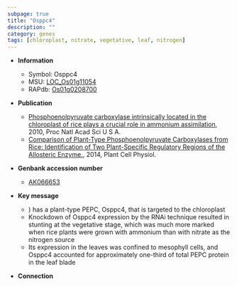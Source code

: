 ```yaml
---
subpage: true
title: "Osppc4"
description: ""
category: genes
tags: [chloroplast, nitrate, vegetative, leaf, nitrogen]
---
```


* **Information**  
    + Symbol: Osppc4  
    + MSU: [LOC_Os01g11054](http://rice.plantbiology.msu.edu/cgi-bin/ORF_infopage.cgi?orf=LOC_Os01g11054)  
    + RAPdb: [Os01g0208700](http://rapdb.dna.affrc.go.jp/viewer/gbrowse_details/irgsp1?name=Os01g0208700)  

* **Publication**  
    + [Phosphoenolpyruvate carboxylase intrinsically located in the chloroplast of rice plays a crucial role in ammonium assimilation](http://www.ncbi.nlm.nih.gov/pubmed?term=Phosphoenolpyruvate+carboxylase+intrinsically+located+in+the+chloroplast+of+rice+plays+a+crucial+role+in+ammonium+assimilation%5BTitle%5D), 2010, Proc Natl Acad Sci U S A.
    + [Comparison of Plant-Type Phosphoenolpyruvate Carboxylases from Rice: Identification of Two Plant-Specific Regulatory Regions of the Allosteric Enzyme.](http://www.ncbi.nlm.nih.gov/pubmed?term=Comparison+of+Plant-Type+Phosphoenolpyruvate+Carboxylases+from+Rice:+Identification+of+Two+Plant-Specific+Regulatory+Regions+of+the+Allosteric+Enzyme.%5BTitle%5D), 2014, Plant Cell Physiol.

* **Genbank accession number**  
    + [AK066653](http://www.ncbi.nlm.nih.gov/nuccore/AK066653)

* **Key message**  
    + ) has a plant-type PEPC, Osppc4, that is targeted to the chloroplast
    + Knockdown of Osppc4 expression by the RNAi technique resulted in stunting at the vegetative stage, which was much more marked when rice plants were grown with ammonium than with nitrate as the nitrogen source
    + Its expression in the leaves was confined to mesophyll cells, and Osppc4 accounted for approximately one-third of total PEPC protein in the leaf blade

* **Connection**  



